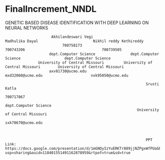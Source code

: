 # FinalIncrement_NNDL
GENETIC BASED DISEASE IDENTIFICATION WITH DEEP LEARNING ON NEURAL NETWORKS


                         Akhilandeswari Vegi	            	  Madhulika Dayal                         Nikhil reddy Kethireddy                         
                              700758173			                   700743206                                   700739505
                        dept.Computer Science                dept.Computer Science                    dept.Computer Science
                   University of Central Missouri         University of Central Missouri        University of Central Missouri
                        axv81730@ucmo.edu                       mxd32060@ucmo.edu                      nxk95050@ucmo.edu

                                                                    Srusti  Katla
                                                                     700717867 
                                                                  dept.Computer Science 
                                                                University of Central Missouri 
                                                                    sxk78670@ucmo.edu



                                                                    PPT Link: https://docs.google.com/presentation/d/1mGNOyIzYuERKTr889jjNZPgxWfPUaGP-/edit?usp=sharing&ouid=118401551491162878959&rtpof=true&sd=true
